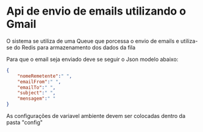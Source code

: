 # Api de envio de emails utilizando o Gmail

O sistema se utiliza de uma Queue que porcessa o envio de emails e utiliza-se do Redis para armazenamento dos dados da fila

Para que o email seja enviado deve se seguir o Json modelo abaixo:

```json
{
    "nomeRemetente":" ",
    "emailFrom":" ",
    "emailTo":" ",
    "subject":" ",
    "mensagem":" "
}

```



As configurações de variavel ambiente devem ser colocadas dentro da pasta "config"
